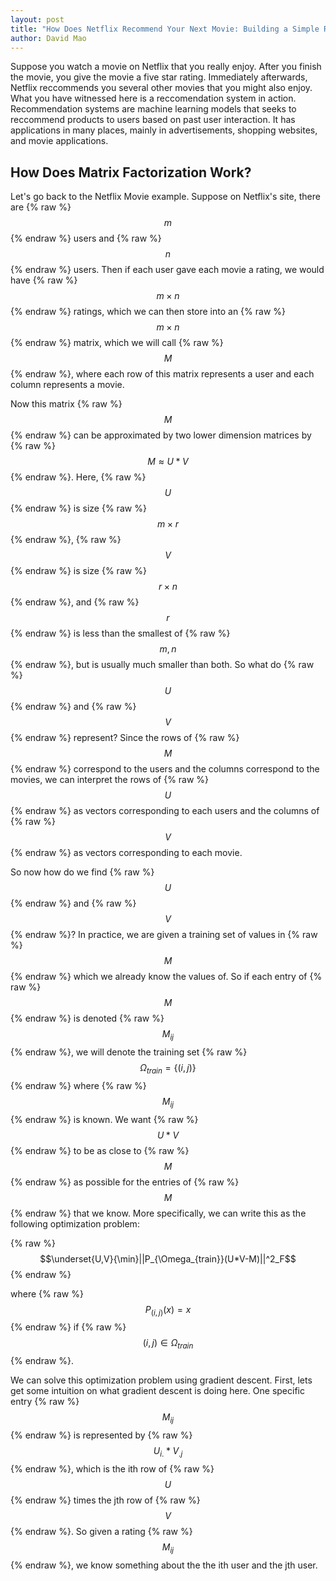 ```yaml
---
layout: post
title: "How Does Netflix Recommend Your Next Movie: Building a Simple Recommendation System with Matrix Factorization"
author: David Mao
---
```


<script src="https://polyfill.io/v3/polyfill.min.js?features=es6"></script>
<script id="MathJax-script" async src="https://cdn.jsdelivr.net/npm/mathjax@3/es5/tex-mml-chtml.js"></script>

Suppose you watch a movie on Netflix that you really enjoy. After you finish the movie, you give the movie a five star rating. Immediately afterwards, Netflix reccommends you several other movies that you might also enjoy. What you have witnessed here is a reccomendation system in action. Recommendation systems are machine learning models that seeks to reccommend products to users based on past user interaction. It has applications in many places, mainly in advertisements, shopping websites, and movie applications.

## How Does Matrix Factorization Work?

Let's go back to the Netflix Movie example. Suppose on Netflix's site, there are {% raw %} $$m$$  {% endraw %} users and {% raw %}  $$n$$  {% endraw %} users. Then if each user gave each movie a rating, we would have {% raw %} $$m \times n$$  {% endraw %} ratings, which we can then store into an {% raw %} $$m \times n$$  {% endraw %} matrix, which we will call {% raw %} $$M$$  {% endraw %}, where each row of this matrix represents a user and each column represents a movie.

Now this matrix {% raw %} $$M$$  {% endraw %} can be approximated by two lower dimension matrices by {% raw %} $$M \approx U*V$$  {% endraw %}. Here, {% raw %} $$U$$  {% endraw %} is size {% raw %} $$m \times r$$  {% endraw %},  {% raw %} $$V$$  {% endraw %} is size {% raw %} $$r \times n$$  {% endraw %}, and {% raw %} $$r$$  {% endraw %} is less than the smallest of {% raw %} $$m, n$$  {% endraw %}, but is usually much smaller than both. So what do {% raw %} $$U$$  {% endraw %} and {% raw %} $$V$$  {% endraw %} represent? Since the rows of {% raw %} $$M$$  {% endraw %} correspond to the users and the columns correspond to the movies, we can interpret the rows of {% raw %} $$U$$  {% endraw %} as vectors corresponding to each users and the columns of {% raw %} $$V$$  {% endraw %} as vectors corresponding to each movie.

So now how do we find {% raw %} $$U$$  {% endraw %} and {% raw %} $$V$$  {% endraw %}? In practice, we are given a training set of values in {% raw %} $$M$$ {% endraw %} which we already know the values of. So if each entry of {% raw %} $$M$$  {% endraw %} is denoted {% raw %} $$M_{ij}$$ {% endraw %}, we will denote the training set  {% raw %} $$\Omega_{train}=\{(i,j)\}$$ {% endraw %} where {% raw %} $$M_{ij}$$ {% endraw %} is known. We want {% raw %} $$U*V$$ {% endraw %} to be as close to {% raw %} $$M$$ {% endraw %} as possible for the entries of {% raw %} $$M$$ {% endraw %} that we know. More specifically, we can write this as the following optimization problem:

{% raw %} $$\underset{U,V}{\min}||P_{\Omega_{train}}(U*V-M)||^2_F$$ {% endraw %}

where {% raw %} $$P_{(i,j)}(x)=x$$ {% endraw %} if {% raw %} $$(i,j)\in\Omega_{train}$$ {% endraw %}.

We can solve this optimization problem using gradient descent. First, lets get some intuition on what gradient descent is doing here. One specific entry {% raw %} $$M_{ij}$$  {% endraw %} is represented by {% raw %} $$U_{i.}*V_{.j}$$  {% endraw %}, which is the ith row of {% raw %} $$U$$  {% endraw %} times the jth row of {% raw %} $$V$$  {% endraw %}. So given a rating {% raw %} $$M_{ij}$$  {% endraw %}, we know something about the the ith user and the jth user. 